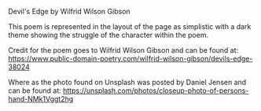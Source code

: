 Devil's Edge by Wilfrid Wilson Gibson

This poem is represented in the layout of the page as simplistic with a dark theme showing the struggle of the character within the poem.

Credit for the poem goes to Wilfrid Wilson Gibson and can be found at: 
https://www.public-domain-poetry.com/wilfrid-wilson-gibson/devils-edge-38024

Where as the photo found on Unsplash was posted by Daniel Jensen and can be found at:
https://unsplash.com/photos/closeup-photo-of-persons-hand-NMk1Vggt2hg